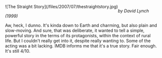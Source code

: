 <!--
.. title: The Straight Story
.. slug: the-straight-story
.. date: 2007-07-22 00:40:15-05:00
.. tags: media,movie
.. type: text
-->

<span style="float: left">
![The Straight Story](/files/2007/07/thestraightstory.jpg)
</span>

*by David Lynch (1999)*

Aw, heck, I dunno. It's kinda down to Earth and charming, but also plain
and slow-moving. And sure, that was deliberate, it wanted to tell a
simple, powerful story in the terms of its protagonists, within the
context of rural life. But I couldn't really get into it, despite really
wanting to. Some of the acting was a bit lacking. IMDB informs me that
it's a true story. Fair enough. It's still 4/10.

<br style="clear: both" />
